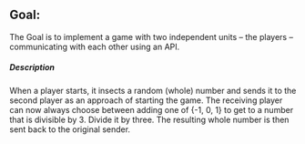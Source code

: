 ## Goal:

The Goal is to implement a game with two independent units – the players – communicating with each other using an API.

##### Description

When a player starts, it insects a random (whole) number and sends it to the second player as an approach of starting the game. 
The receiving player can now always choose between adding one of {-1, 0, 1} to get to a number that is divisible by 3. Divide it by three. 
The resulting whole number is then sent back to the original sender.
